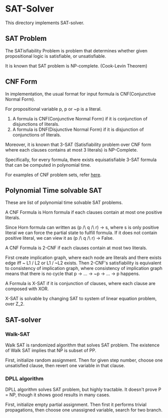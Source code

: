 # SAT-Solver

This directory implements SAT-solver. 

## SAT Problem

The SATisfiability Problem is problem that determines whether given propositional logic is satisfiable, or unsatisfiable.

It is known that SAT problem is NP-complete. (Cook-Levin Theorem)

## CNF Form

In implementation, the usual format for input formula is CNF(Conjunctive Normal Form). 

For propositional variable p, p or ~p is a literal. 

1. A formula is CNF(Conjunctive Normal Form) if it is conjunction of disjunctions of literals.
2. A formula is DNF(Disjunctive Normal Form) if it is disjunction of conjunctions of literals.

Moreover, it is known that 3-SAT (Satisfiability problem over CNF form where each clauses contains at most 3 literals) is NP-Complete.

Specifically, for every formula, there exists equisatisfiable 3-SAT formula that can be computed in polynomial time.

For examples of CNF problem sets, refer [here](https://www.cs.ubc.ca/~hoos/SATLIB/benchm.html).

## Polynomial Time solvable SAT
These are list of polynomial time solvable SAT problems.

A CNF Formula is Horn formula if each clauses contain at most one positive literals.

Since Horn formula can written as (p /\ q /\ r) -> s, where s is only positive literal 
we can force the partial state to fulfill formula. If it does not contain positive literal, 
we can view it as (p /\ q /\ r) -> False. 

A CNF Formula is 2-CNF if each clauses contain at most two literals.

First create implication graph, where each node are literals and there exists edge iff ~ L1 \/ L2 or 
L1 \/ ~L2 exists. Then 2-CNF's satisfiability is equivalent to consistency of implication graph, where
consistency of implication graph means that there is no cycle that p -> ... -> ~p -> ... -> p happens.

A Formula is X-SAT if it is conjunction of clauses, where each clause are composed with XOR. 

X-SAT is solvable by changing SAT to system of linear equation problem, over Z_2.
## SAT-solver

### Walk-SAT
Walk SAT is randomized algorithm that solves SAT problem. The existence of Walk SAT implies that NP is subset of PP.

First, initialize random assignment. Then for given step number, choose one unsatisfied clause, then revert 
one variable in that clause. 

### DPLL algorithm
DPLL algorithm solves SAT problem, but highly tractable. It doesn't prove P = NP, though it shows good results in many cases. 

First, initialize empty partial assignment. Then first it performs trivial propagations, then choose one 
unassigned variable, search for two branch.